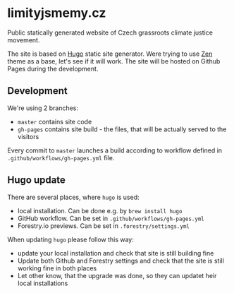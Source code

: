 # limityjsmemy.cz
Public statically generated website of Czech grassroots climate justice movement.


The site is based on [Hugo](https://gohugo.io) static site generator. Were trying to use [Zen](https://github.com/frjo/hugo-theme-zen) theme as a base, let's see if it will work. The site will be hosted on Github Pages during the development.

## Development

We're using 2 branches:

- `master` contains site code
- `gh-pages` contains site build - the files, that will be actually served to the visitors

Every commit to `master` launches a build according to workflow defined in `.github/workflows/gh-pages.yml` file.

## Hugo update
There are several places, where `hugo` is used:
* local installation. Can be done e.g. by `brew install hugo`
* GitHub workflow. Can be set in `.github/workflows/gh-pages.yml`
* Forestry.io previews. Can be set in  `.forestry/settings.yml`

When updating `hugo` please follow this way:
* update your local installation and check that site is still building fine
* Update both Github and Forestry settings and check that the site is still working fine in both places
* Let other know, that the upgrade was done, so they can updatet heir local installations
